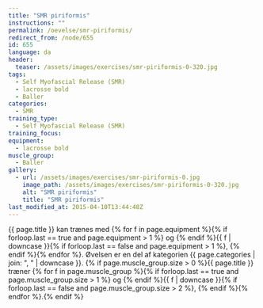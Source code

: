 ```yaml
---
title: "SMR piriformis"
instructions: ""
permalink: /oevelse/smr-piriformis/
redirect_from: /node/655
id: 655
language: da
header:
  teaser: /assets/images/exercises/smr-piriformis-0-320.jpg
tags:
  - Self Myofascial Release (SMR)
  - lacrosse bold
  - Baller
categories:
  - SMR
training_type:
  - Self Myofascial Release (SMR)
training_focus:
equipment:
  - lacrosse bold
muscle_group:
  - Baller
gallery:
  - url: /assets/images/exercises/smr-piriformis-0.jpg
    image_path: /assets/images/exercises/smr-piriformis-0-320.jpg
    alt: "SMR piriformis"
    title: "SMR piriformis"
last_modified_at: 2015-04-10T13:44:48Z
---
```

{{ page.title }} kan trænes med {% for f in page.equipment %}{% if forloop.last == true and page.equipment > 1 %} og {% endif %}{{ f | downcase  }}{% if forloop.last == false and page.equipment > 1 %}, {% endif %}{% endfor %}. Øvelsen er en del af kategorien {{ page.categories | join: ", " | downcase }}. {% if page.muscle_group.size > 0 %}{{ page.title }} træner {% for f in page.muscle_group %}{% if forloop.last == true and page.muscle_group.size > 1 %} og {% endif %}{{ f | downcase }}{% if forloop.last == false and page.muscle_group.size > 2 %}, {% endif %}{% endfor %}.{% endif %}
